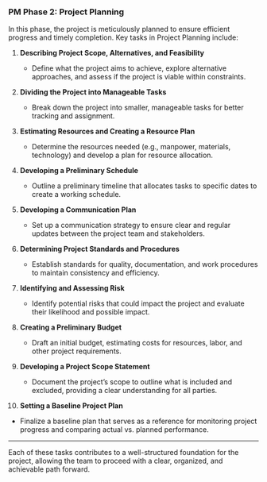 ### PM Phase 2: Project Planning

In this phase, the project is meticulously planned to ensure efficient progress and timely completion. Key tasks in Project Planning include:

1. **Describing Project Scope, Alternatives, and Feasibility**  
   - Define what the project aims to achieve, explore alternative approaches, and assess if the project is viable within constraints.

2. **Dividing the Project into Manageable Tasks**  
   - Break down the project into smaller, manageable tasks for better tracking and assignment.

3. **Estimating Resources and Creating a Resource Plan**  
   - Determine the resources needed (e.g., manpower, materials, technology) and develop a plan for resource allocation.

4. **Developing a Preliminary Schedule**  
   - Outline a preliminary timeline that allocates tasks to specific dates to create a working schedule.

5. **Developing a Communication Plan**  
   - Set up a communication strategy to ensure clear and regular updates between the project team and stakeholders.

6. **Determining Project Standards and Procedures**  
   - Establish standards for quality, documentation, and work procedures to maintain consistency and efficiency.

7. **Identifying and Assessing Risk**  
   - Identify potential risks that could impact the project and evaluate their likelihood and possible impact.

8. **Creating a Preliminary Budget**  
   - Draft an initial budget, estimating costs for resources, labor, and other project requirements.

9. **Developing a Project Scope Statement**  
   - Document the project’s scope to outline what is included and excluded, providing a clear understanding for all parties.

10. **Setting a Baseline Project Plan**  
   - Finalize a baseline plan that serves as a reference for monitoring project progress and comparing actual vs. planned performance.

---

Each of these tasks contributes to a well-structured foundation for the project, allowing the team to proceed with a clear, organized, and achievable path forward.
